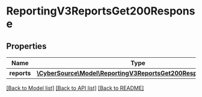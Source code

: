 # ReportingV3ReportsGet200Response

## Properties
Name | Type | Description | Notes
------------ | ------------- | ------------- | -------------
**reports** | [**\CyberSource\Model\ReportingV3ReportsGet200ResponseReports[]**](ReportingV3ReportsGet200ResponseReports.md) |  | [optional] 

[[Back to Model list]](../README.md#documentation-for-models) [[Back to API list]](../README.md#documentation-for-api-endpoints) [[Back to README]](../README.md)


